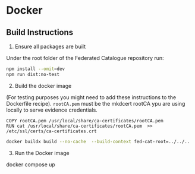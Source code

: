 # Docker

## Build Instructions

1. Ensure all packages are built

Under the root folder of the Federated Catalogue repository run:

```sh
npm install --omit=dev
npm run dist:no-test
```

2. Build the docker image

(For testing purposes you might need to add these instructions to the Dockerfile recipe).
`rootCA.pem` must be the mkdcert rootCA ypu are using locally to serve evidence credentials.

```docker
COPY rootCA.pem /usr/local/share/ca-certificates/rootCA.pem
RUN cat /usr/local/share/ca-certificates/rootCA.pem  >> /etc/ssl/certs/ca-certificates.crt
```

```sh
docker buildx build --no-cache  --build-context fed-cat-root=../../..  --build-context fed-cat-server=.. -t twin.org/federated-catalogue:latest .
```

3. Run the Docker image

docker compose up
